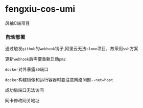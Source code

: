 # fengxiu-cos-umi
 风袖C端项目


### 自动部署

通过触发`github`的`webhook`钩子,阿里云无法`clone`项目，故采用`ssh`方案

更新`webhook`后需要重新启动`pm2`

`docker`对外暴露`80`端口

`docker`构建镜像和运行容器时要注意网络问题`--net=host`

成功后端口无法访问

网卡修改网关地址